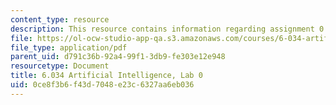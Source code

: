 ```yaml
---
content_type: resource
description: This resource contains information regarding assignment 0.
file: https://ol-ocw-studio-app-qa.s3.amazonaws.com/courses/6-034-artificial-intelligence-fall-2010/0ce8f3b6f43d7048e23c6327aa6eb036_MIT6_034F10_lab0.pdf
file_type: application/pdf
parent_uid: d791c36b-92a4-99f1-3db9-fe303e12e948
resourcetype: Document
title: 6.034 Artificial Intelligence, Lab 0
uid: 0ce8f3b6-f43d-7048-e23c-6327aa6eb036
---
```

